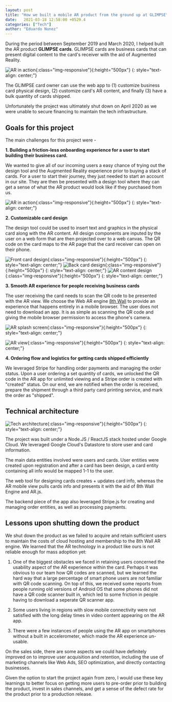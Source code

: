 ```yaml
---
layout: post
title: "How we built a mobile AR product from the ground up at GLIMPSE"
date:   2021-03-18 12:58:00 +0529.4
categories: ["Tech"]
author: "Eduardo Nunez"
---
```


During the period between September 2019 and March 2020, I helped built the AR product **GLIMPSE cards**. GLIMPSE cards are business cards that can present digital content to the card's receiver with the aid of Augmented Reality.

![AR in action](/posts-photos/GLIMPSE/detect_demo_trim.gif){:class="img-responsive"}{:height="500px"} 
{: style="text-align: center;"}

The GLIMPSE card owner can use the web app to (1) customize business card physical design, (2) customize card's AR content, and finally (3) have a bulk quantity of cards shipped.

Unfortunately the project was ultimately shut down on April 2020 as we were unable to secure financing to maintain the tech infrastructure.


## Goals for this project

The main challenges for this project were - 

**1. Building a friction-less onboarding experience for a user to start building their business card.**

We wanted to give all of our incoming users a easy chance of trying out the design tool and the Augmented Reality experience prior to buying a stack of cards. For a user to start their journey, they just needed to start an account in our site. They are then be presented with a design tool where they can get a sense of what the AR product would look like if they purchased from us.


![AR in action](/posts-photos/GLIMPSE/login.png){:class="img-responsive"}{:height="500px"} 
{: style="text-align: center;"}

**2. Customizable card design**

The design tool could be used to insert text and graphics in the physical card along with the AR content. All design components are inputed by the user on a web form that are then projected over to a web canvas. The QR code on the card maps to the AR page that the card receiver can open on their phone.

![Front card design](/posts-photos/GLIMPSE/design1.png){:class="img-responsive"}{:height="500px"} 
{: style="text-align: center;"}
![Back card design](/posts-photos/GLIMPSE/design2.png){:class="img-responsive"}{:height="500px"} 
{: style="text-align: center;"}
![AR content design](/posts-photos/GLIMPSE/design3.png){:class="img-responsive"}{:height="500px"} 
{: style="text-align: center;"}


**3. Smooth AR experience for people receiving business cards**

The user receiving the card needs to scan the QR code to be presented with the AR view. We choose the Web AR engine <a href="https://www.8thwall.com/">8th Wall</a> to provide an experience that happens entirely in a mobile browser. The user does not need to download an app. It is as simple as scanning the QR code and giving the mobile browser permission to access the phone's camera.

![AR splash screen](/posts-photos/GLIMPSE/ar1.png){:class="img-responsive"}{:height="500px"} 
{: style="text-align: center;"}

![AR view](/posts-photos/GLIMPSE/rooftop_demo.png){:class="img-responsive"}{:height="500px"} 
{: style="text-align: center;"}


**4. Ordering flow and logistics for getting cards shipped efficiently**

We leveraged Stripe for handling order payments and managing the order status. Upon a user ordering a set quantity of cards, we unlocked the QR code in the AR app for unlimited viewing and a Stripe order is created with "created" status. On our end, we are notified when the order is received, prepare the shipment through a third party card printing service, and mark the order as "shipped".

## Technical architecture

![Tech architecture](/posts-photos/GLIMPSE/tech_arch.png){:class="img-responsive"}{:height="500px"} 
{: style="text-align: center;"}



The project was built under a Node.JS / ReactJS stack hosted under Google Cloud. We leveraged Google Cloud's Datastore to store user and card information.

The main data entities involved were users and cards. User entities were created upon registration and after a card has been design, a card entity containing all info would be mapped 1-1 to the user.

The web tool for designing cards creates + updates card info, whereas the AR mobile view pulls cards info and presents it with the aid of 8th Wall Engine and AR.js.

The backend piece of the app also leveraged Stripe.js for creating and managing order entities, as well as processing payments.

## Lessons upon shutting down the product

We shut down the product as we failed to acquire and retain sufficient users to maintain the costs of cloud hosting and membership to the 8th Wall AR engine. We learned that the AR technology in a product like ours is not reliable enough for mass adoption yet:

1. One of the biggest obstacles we faced in retaining users concerned the usability aspect of the AR experience within the card. Perhaps it was obvious to our team how QR codes are scanned, but we learned the hard way that a large percentage of smart phone users are not familiar with QR code scanning. On top of this, we received some reports from people running old versions of Android OS that some phones did not have a QR code scanner built in, which led to some friction in people having to download a seperate QR scanner app.

2. Some users living in regions with slow mobile connectivity were not satisfied with the long delay times in video content appearing on the AR app.

3. There were a few instances of people using the AR app on smartphones without a built in accelerometer, which made the AR experience un-usable.

On the sales side, there are some aspects we could have definitely improved on to improve user acquisition and retention, including the use of marketing channels like Web Ads, SEO optimization, and directly contacting businesses.

Given the option to start the project again from zero, I would use these key learnings to better focus on getting more users to pre-order prior to building the product, invest in sales channels, and get a sense of the defect rate for the product prior to a production release.